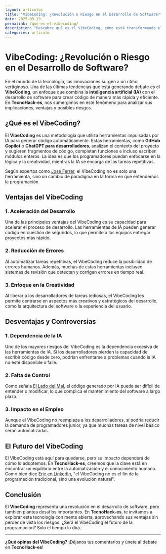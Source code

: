 ```yaml
---
layout: articulos
title: "VibeCoding: ¿Revolución o Riesgo en el Desarrollo de Software?"
date: 2025-03-19
permalink: /que-es-el-vibecoding/
description: "Descubre qué es el VibeCoding, cómo está transformando el desarrollo de software y los debates que genera en la comunidad tecnológica. En TecnoHack-es, exploramos sus ventajas, desventajas y su impacto en el futuro de la programación."
categories: articulo
---
```


# VibeCoding: ¿Revolución o Riesgo en el Desarrollo de Software?

En el mundo de la tecnología, las innovaciones surgen a un ritmo vertiginoso. Una de las últimas tendencias que está generando debate es el **VibeCoding**, un enfoque que combina la **inteligencia artificial (IA)** con el desarrollo de software para crear código de manera más rápida y eficiente. En **TecnoHack-es**, nos sumergimos en este fenómeno para analizar sus implicaciones, ventajas y posibles riesgos.

## ¿Qué es el VibeCoding?

El **VibeCoding** es una metodología que utiliza herramientas impulsadas por IA para generar código automáticamente. Estas herramientas, como **GitHub Copilot** o **ChatGPT para desarrolladores**, analizan el contexto del proyecto y sugieren fragmentos de código, completan funciones e incluso escriben módulos enteros. La idea es que los programadores puedan enfocarse en la lógica y la creatividad, mientras la IA se encarga de las tareas repetitivas.

Según expertos como [José Ferrer](https://drjoseferrer.com/vibe-coding-revolucion-o-riesgo-para-la-programacion/), el VibeCoding no es solo una herramienta, sino un cambio de paradigma en la forma en que entendemos la programación.

## Ventajas del VibeCoding

### 1. **Aceleración del Desarrollo**
Una de las principales ventajas del VibeCoding es su capacidad para acelerar el proceso de desarrollo. Las herramientas de IA pueden generar código en cuestión de segundos, lo que permite a los equipos entregar proyectos más rápido.

### 2. **Reducción de Errores**
Al automatizar tareas repetitivas, el VibeCoding reduce la posibilidad de errores humanos. Además, muchas de estas herramientas incluyen sistemas de revisión que detectan y corrigen errores en tiempo real.

### 3. **Enfoque en la Creatividad**
Al liberar a los desarrolladores de tareas tediosas, el VibeCoding les permite centrarse en aspectos más creativos y estratégicos del desarrollo, como la arquitectura del software o la experiencia del usuario.

## Desventajas y Controversias

### 1. **Dependencia de la IA**
Uno de los mayores riesgos del VibeCoding es la dependencia excesiva de las herramientas de IA. Si los desarrolladores pierden la capacidad de escribir código desde cero, podrían enfrentarse a problemas cuando la IA no esté disponible o falle.

### 2. **Falta de Control**
Como señala [El Lado del Mal](https://www.elladodelmal.com/2025/03/que-es-el-vibe-coding.html), el código generado por IA puede ser difícil de entender o modificar, lo que complica el mantenimiento del software a largo plazo.

### 3. **Impacto en el Empleo**
Aunque el VibeCoding no reemplaza a los desarrolladores, sí podría reducir la demanda de programadores junior, ya que muchas tareas de nivel básico serán automatizadas.

## El Futuro del VibeCoding

El VibeCoding está aquí para quedarse, pero su impacto dependerá de cómo lo adoptemos. En **TecnoHack-es**, creemos que la clave está en encontrar un equilibrio entre la automatización y el conocimiento humano. Como bien dice [Eric en LinkedIn](https://www.linkedin.com/pulse/vibe-coding-adoptando-el-desarrollo-impulsado-por-ia-eric-dxmyf/?originalSubdomain=es), "el VibeCoding no es el fin de la programación tradicional, sino una evolución natural".

## Conclusión

El **VibeCoding** representa una revolución en el desarrollo de software, pero también plantea desafíos importantes. En **TecnoHack-es**, te invitamos a explorar esta tecnología con mente abierta, aprovechando sus ventajas sin perder de vista los riesgos. ¿Será el VibeCoding el futuro de la programación? Solo el tiempo lo dirá.

---

**¿Qué opinas del VibeCoding?** ¡Déjanos tus comentarios y únete al debate en **TecnoHack-es**!